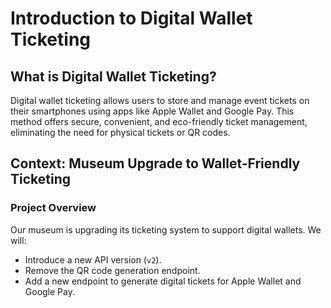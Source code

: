 # Introduction to Digital Wallet Ticketing

## What is Digital Wallet Ticketing?

Digital wallet ticketing allows users to store and manage event tickets on their smartphones using apps like Apple Wallet and Google Pay. This method offers secure, convenient, and eco-friendly ticket management, eliminating the need for physical tickets or QR codes.

## Context: Museum Upgrade to Wallet-Friendly Ticketing

### Project Overview

Our museum is upgrading its ticketing system to support digital wallets. We will:

- Introduce a new API version (`v2`).
- Remove the QR code generation endpoint.
- Add a new endpoint to generate digital tickets for Apple Wallet and Google Pay.
